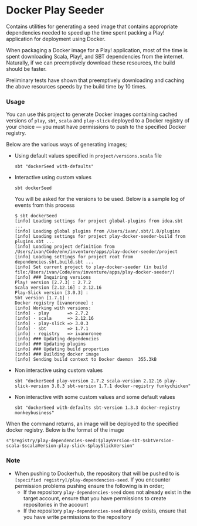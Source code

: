 # Docker Play Seeder

Contains utilities for generating a seed image that contains appropriate dependencies needed to speed up the time
spent packing a Play! application for deployment using Docker.

When packaging a Docker image for a Play! application, most of the time is spent downloading Scala, Play!, and SBT
dependencies from the internet. Naturally, if we can preemptively download these resources, the build should be faster.

Preliminary tests have shown that preemptively downloading and caching the above resources speeds by the build time by
10 times.

### Usage

You can use this project to generate Docker images containing cached versions of `play`, `sbt`, `scala` and `play-slick` 
deployed to a Docker registry of your choice — you must have permissions to push to the specified Docker registry.

Below are the various ways of generating images;

- Using default values specified in `project/versions.scala` file
  
  ``` 
  sbt "dockerSeed with-defaults"
  ```

- Interactive using custom values
  
  ```
  sbt dockerSeed
  ```
  
  You will be asked for the versions to be used. Below is a sample log of events from this process
  
  ``` 
  $ sbt dockerSeed
  [info] Loading settings for project global-plugins from idea.sbt ...
  [info] Loading global plugins from /Users/ivan/.sbt/1.0/plugins
  [info] Loading settings for project play-docker-seeder-build from plugins.sbt ...
  [info] Loading project definition from /Users/ivan/Code/env/inventure/apps/play-docker-seeder/project
  [info] Loading settings for project root from dependencies.sbt,build.sbt ...
  [info] Set current project to play-docker-seeder (in build file:/Users/ivan/Code/env/inventure/apps/play-docker-seeder/)
  [info] ### Inquiring versions
  Play! version [2.7.3] : 2.7.2
  Scala version [2.12.16] : 2.12.16
  Play-Slick version [3.0.3] :
  Sbt version [1.7.1] :
  Docker registry [ivanoronee] :
  [info] Working with versions:
  [info] - play       => 2.7.2
  [info] - scala      => 2.12.16
  [info] - play-slick => 3.0.3
  [info] - sbt        => 1.7.1
  [info] - registry   => ivanoronee
  [info] ### Updating dependencies
  [info] ### Updating plugins
  [info] ### Updating build properties
  [info] ### Building docker image
  [info] Sending build context to Docker daemon  355.3kB
  ```
  
- Non interactive using custom values
   
  ``` 
  sbt "dockerSeed play-version 2.7.2 scala-version 2.12.16 play-slick-version 3.0.3 sbt-version 1.7.1 docker-registry funkychicken" 
  ```
  
 - Non interactive with some custom values and some default values
 
   ``` 
   sbt "dockerSeed with-defaults sbt-version 1.3.3 docker-registry monkeybusiness"
   ``` 
   
 When the command returns, an image will be deployed to the specified docker registry. Below is the format of the image
 
 ``` 
 s"$registry/play-dependencies-seed:$playVersion-sbt-$sbtVersion-scala-$scalaVersion-play-slick-$playSlickVersion"
 ```

### Note

- When pushing to Dockerhub, the repository that will be pushed to is `[specified registry]/play-dependencies-seed`. If
you encounter permission problems pushing ensure the following is in order;
  - If the repository `play-dependencies-seed` does not already exist in the target account, ensure that you have 
permissions to create repositories in the account 
  - If the repository `play-dependencies-seed` already exists, ensure that you have write permissions to the repository
